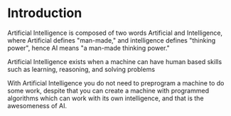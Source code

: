 
# **Introduction**

Artificial Intelligence is composed of two words Artificial and Intelligence, where Artificial defines "man-made," and intelligence defines "thinking power", hence AI means "a man-made thinking power."

Artificial Intelligence exists when a machine can have human based skills such as learning, reasoning, and solving problems

With Artificial Intelligence you do not need to preprogram a machine to do some work, despite that you can create a machine with programmed algorithms which can work with its own intelligence, and that is the awesomeness of AI.
